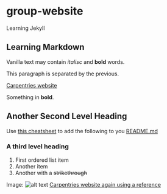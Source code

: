# group-website
Learning Jekyll

## Learning Markdown

Vanilla text may contain *italisc* and **bold** words.

This paragraph is separated by the previous. 

[Carpentries website](https://carpentries-incubator.github.io/jekyll-pages-novice/)

Something in **bold**.


## Another Second Level Heading

Use [this cheatsheet](https://github.com/adam-p/markdown-here/wiki/Markdown-Cheatsheet#links) to add the following to you [README.md]()

### A third level heading

1. First ordered list item
2. Another item
3. Another with a <del>strikethrough</del>

Image: 
![alt text](https://github.com/carpentries/carpentries.org/raw/main/images/TheCarpentries-opengraph.png?raw=true "Image to insert")
[Carpentries website again using a reference][carpentries]

[carpentries]: https://carpentries-incubator.github.io/jekyll-pages-novice/
